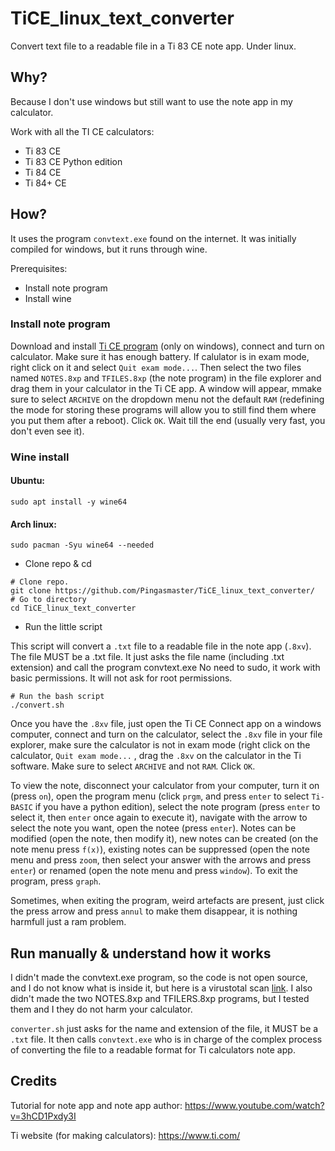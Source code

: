 # TiCE_linux_text_converter
Convert text file to a readable file in a Ti 83 CE note app. Under linux.

## Why?

Because I don't use windows but still want to use the note app in my calculator.

Work with all the TI CE calculators:
* Ti 83 CE
* Ti 83 CE Python edition
* Ti 84 CE
* Ti 84+ CE 

## How?

It uses the program `convtext.exe` found on the internet. It was initially compiled for windows, but it runs through wine.

Prerequisites:
* Install note program
* Install wine

### Install note program

Download and install [Ti CE program](https://education.ti.com/en/products/computer-software/ti-connect-ce-sw) (only on windows), connect and turn on calculator. Make sure it has enough battery.
If calulator is in exam mode, right click on it and select `Quit exam mode...`.
Then select the two files named `NOTES.8xp` and `TFILES.8xp` (the note program) in the file explorer and drag them in your calculator in the Ti CE app. A window will appear, mmake sure to select `ARCHIVE` on the dropdown menu not the default `RAM` (redefining the mode for storing these programs will allow you to still find them where you put them after a reboot). Click `OK`. Wait till the end (usually very fast, you don't even see it).

### Wine install

#### Ubuntu:

```
sudo apt install -y wine64
```

#### Arch linux:

```
sudo pacman -Syu wine64 --needed
```

* Clone repo & cd

```
# Clone repo.
git clone https://github.com/Pingasmaster/TiCE_linux_text_converter/
# Go to directory
cd TiCE_linux_text_converter
```

* Run the little script

This script will convert a `.txt` file to a readable file in the note app (`.8xv`).
The file MUST be a .txt file.
It just asks the file name (including .txt extension) and call the program convtext.exe
No need to sudo, it work with basic permissions. It will not ask for root permissions.

```
# Run the bash script
./convert.sh
```

Once you have the `.8xv` file, just open the Ti CE Connect app on a windows computer, connect and turn on the calculator, select the `.8xv` file in your file explorer, make sure the calculator is not in exam mode (right click on the calculator, `Quit exam mode...` , drag the `.8xv` on the calculator in the Ti software. Make sure to select `ARCHIVE` and not `RAM`. Click `OK`.

To view the note, disconnect your calculator from your computer, turn it on (press `on`),  open the program menu (click `prgm`, and press `enter` to select `Ti-BASIC` if you have a python edition), select the note program (press `enter` to select it, then `enter` once again to execute it), navigate with the arrow to select the note you want, open the notee (press `enter`). Notes can be modified (open the note, then modify it), new notes can be created (on the note menu press `f(x)`), existing notes can be suppressed (open the note menu and press `zoom`, then select your answer with the arrows and press `enter`) or renamed (open the note menu and press `window`). To exit the program, press `graph`.

Sometimes, when exiting the program, weird artefacts are present, just click the press arrow and press `annul` to make them disappear, it is nothing harmfull just a ram problem.

## Run manually & understand how it works

I didn't made the convtext.exe program, so the code is not open source, and I do not know what is inside it, but here is a virustotal scan [link](https://www.virustotal.com/gui/file/2041cfbd9e8340eee89112bb7cd0a50ee228c7f9dd65d1eea8ab10b907e8658e).
I also didn't made the two NOTES.8xp and TFILERS.8xp programs, but I tested them and I they do not harm your calculator.

`converter.sh` just asks for the name and extension of the file, it MUST be a `.txt` file. It then calls `convtext.exe` who is in charge of the complex process of converting the file to a readable format for Ti calculators note app.

## Credits

Tutorial for note app and note app author:
https://www.youtube.com/watch?v=3hCD1Pxdy3I

Ti website (for making calculators):
https://www.ti.com/
